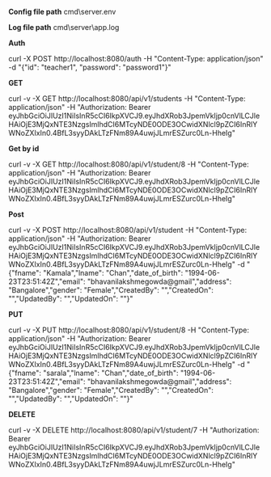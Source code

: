 **Config file path**
cmd\server\.env

**Log file path**
cmd\server\app.log

**Auth**

curl -X POST http://localhost:8080/auth -H "Content-Type: application/json" -d "{\"id\": \"teacher1\", \"password\": \"password1\"}"

**GET**

curl -v -X GET http://localhost:8080/api/v1/students -H "Content-Type: application/json" -H "Authorization: Bearer eyJhbGciOiJIUzI1NiIsInR5cCI6IkpXVCJ9.eyJhdXRob3JpemVkIjp0cnVlLCJleHAiOjE3MjQxNTE3NzgsImlhdCI6MTcyNDE0ODE3OCwidXNlcl9pZCI6InRlYWNoZXIxIn0.4BfL3syyDAkLTzFNm89A4uwjJLmrESZurc0Ln-HheIg"

**Get by id**

curl -v -X GET http://localhost:8080/api/v1/student/8 -H "Content-Type: application/json" -H "Authorization: Bearer eyJhbGciOiJIUzI1NiIsInR5cCI6IkpXVCJ9.eyJhdXRob3JpemVkIjp0cnVlLCJleHAiOjE3MjQxNTE3NzgsImlhdCI6MTcyNDE0ODE3OCwidXNlcl9pZCI6InRlYWNoZXIxIn0.4BfL3syyDAkLTzFNm89A4uwjJLmrESZurc0Ln-HheIg"

**Post**

curl -v -X POST http://localhost:8080/api/v1/student -H "Content-Type: application/json" -H "Authorization: Bearer eyJhbGciOiJIUzI1NiIsInR5cCI6IkpXVCJ9.eyJhdXRob3JpemVkIjp0cnVlLCJleHAiOjE3MjQxNTE3NzgsImlhdCI6MTcyNDE0ODE3OCwidXNlcl9pZCI6InRlYWNoZXIxIn0.4BfL3syyDAkLTzFNm89A4uwjJLmrESZurc0Ln-HheIg" -d "{\"fname\": \"Kamala\",\"lname\": \"Chan\",\"date_of_birth\": \"1994-06-23T23:51:42Z\",\"email\": \"bhavanilakshmegowda@gmail\",\"address\": \"Bangalore\",\"gender\": \"Female\",\"CreatedBy\": \"\",\"CreatedOn\": \"\",\"UpdatedBy\": \"\",\"UpdatedOn\": \"\"}"


**PUT**

curl -v -X PUT http://localhost:8080/api/v1/student/8 -H "Content-Type: application/json" -H "Authorization: Bearer eyJhbGciOiJIUzI1NiIsInR5cCI6IkpXVCJ9.eyJhdXRob3JpemVkIjp0cnVlLCJleHAiOjE3MjQxNTE3NzgsImlhdCI6MTcyNDE0ODE3OCwidXNlcl9pZCI6InRlYWNoZXIxIn0.4BfL3syyDAkLTzFNm89A4uwjJLmrESZurc0Ln-HheIg" -d "{\"fname\": \"sarala\",\"lname\": \"Chan\",\"date_of_birth\": \"1994-06-23T23:51:42Z\",\"email\": \"bhavanilakshmegowda@gmail\",\"address\": \"Bangalore\",\"gender\": \"Female\",\"CreatedBy\": \"\",\"CreatedOn\": \"\",\"UpdatedBy\": \"\",\"UpdatedOn\": \"\"}"


**DELETE**

curl -v -X DELETE http://localhost:8080/api/v1/student/7 -H "Authorization: Bearer eyJhbGciOiJIUzI1NiIsInR5cCI6IkpXVCJ9.eyJhdXRob3JpemVkIjp0cnVlLCJleHAiOjE3MjQxNTE3NzgsImlhdCI6MTcyNDE0ODE3OCwidXNlcl9pZCI6InRlYWNoZXIxIn0.4BfL3syyDAkLTzFNm89A4uwjJLmrESZurc0Ln-HheIg"
